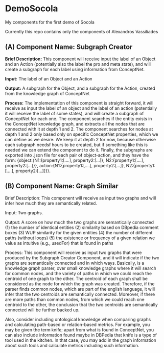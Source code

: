 # DemoSocola
My components for the first demo of Socola


Currently this repo contains only the components of Alexandros Vassiliades


## (A) Component Name: Subgraph Creator

**Brief Description:** This component will receive input the label of an Object and an Action (potentially also the label the pro and meta state), and will create a subgraph for each label using information from ConceptNet.

**Input:** The label of an Object and an Action

**Output:** A subgraph for the Object, and a subgraph for the Action, created from the knowledge graph of ConceptNet

**Process:**
The implementation of this component is straight forward, it will receive as input the label of an object and the label of an action (potentially it will receive the label of some states), and will create a subgraph of ConceptNet for each one. The component searches if the entity exists in the ConceptNet knowledge graph, and extracts all the nodes that are connected with it at depth 1 and 2. The component searches for nodes at depth 1 and 2 only based only on specific ConceptNet properties, which we can define as we desire. We keep it at depth 2 for now, because otherwise each subgraph needsf hours to be created, but if something like this is needed we can extend the component to do it. Finally, the subgraphs are exported into .json file for each pair of object-action, and they have the form:
{object:{N1:{property1:[....], property2:[...]}, N2:{property1:[....], property2:[...]}}, action:{N1:{property1:[....], property2:[...]}, N2:{property1:[....], property2:[...]}}}.



## (B) Component Name: Graph Similar

Brief Description: This component will receive as input two graphs and will infer how much they are semantically related.

Input: Two graphs.

Output: A score on how much the two graphs are semantically connected
        (1) the number of identical entities 
        (2) similarity based on DBpedia comment boxes
        (3) WUP similarity for the given entities
        (4) the number of different paths (without loops)
        (5) the existence or frequency of a given relation we value as intuitive (e.g., usedFor) that is found in paths
        
Process:
This component will receive as input two graphs that were produced by the Subgraph Creator Component, and it will indicate if the two graphs are semantically connected and in which ways. Basically, is a knowledge graph parser, over small knowledge graphs where it will search for common nodes, and the variety of paths in which we could reach the centroid of one graph to the other. The centroid of each graph shall be considered as the node for which the graph was created. Therefore, if the parser finds common nodes, which are part of the english language,  it will infer that the two centroids are semantically connected. Moreover, if there are more paths than common nodes, from which we could reach one centroid to the other, the conclusion that the two centroids are semantically connected will be further backed up.

Also, consider including ontological knowledge when comparing graphs and calculating path-based or relation-based metrics. For example, you may be given the term knife; apart from what is found in ConceptNet, you can also include information found maybe in DBPedia that knife is a type of tool used in the kitchen. In that case, you may add in the graph information about such tools and calculate metrics including such information.

